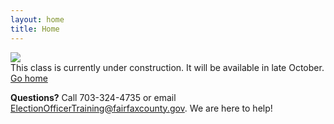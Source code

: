 ```yaml
---
layout: home
title: Home
---
```


<img class="hero-image" src="{{ site.url }}/assets/img/coming-soon-neon-sign.jpg">

<div class="homepage-intro">
This class is currently under construction. It will be available in late October.
</div>

<div>
<a class="homepage-button" href="/">Go home</a>
</div>

**Questions?** Call 703-324-4735 or email ElectionOfficerTraining@fairfaxcounty.gov. We are here to help!